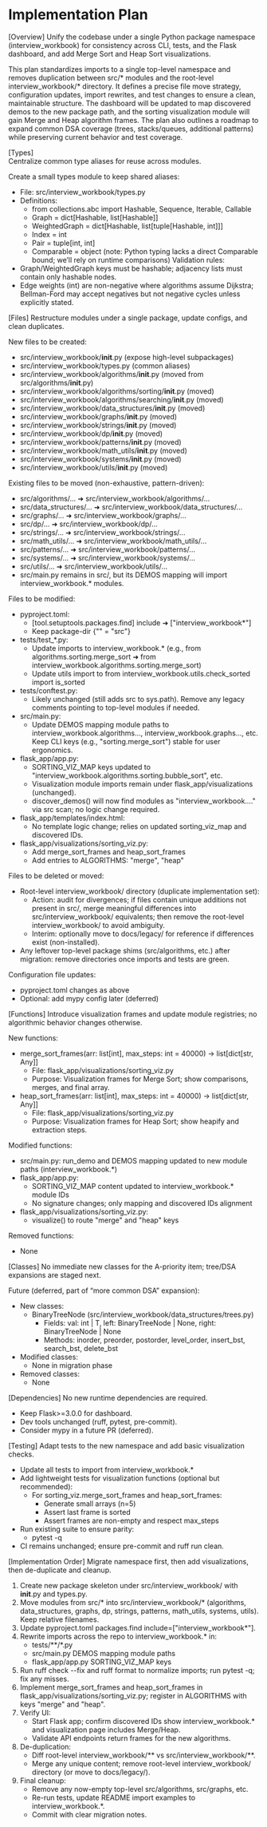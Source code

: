 # Implementation Plan

[Overview]
Unify the codebase under a single Python package namespace (interview_workbook) for consistency across CLI, tests, and the Flask dashboard, and add Merge Sort and Heap Sort visualizations.

This plan standardizes imports to a single top-level namespace and removes duplication between src/* modules and the root-level interview_workbook/* directory. It defines a precise file move strategy, configuration updates, import rewrites, and test changes to ensure a clean, maintainable structure. The dashboard will be updated to map discovered demos to the new package path, and the sorting visualization module will gain Merge and Heap algorithm frames. The plan also outlines a roadmap to expand common DSA coverage (trees, stacks/queues, additional patterns) while preserving current behavior and test coverage.

[Types]  
Centralize common type aliases for reuse across modules.

Create a small types module to keep shared aliases:
- File: src/interview_workbook/types.py
- Definitions:
  - from collections.abc import Hashable, Sequence, Iterable, Callable
  - Graph = dict[Hashable, list[Hashable]]
  - WeightedGraph = dict[Hashable, list[tuple[Hashable, int]]]
  - Index = int
  - Pair = tuple[int, int]
  - Comparable = object (note: Python typing lacks a direct Comparable bound; we’ll rely on runtime comparisons)
Validation rules:
- Graph/WeightedGraph keys must be hashable; adjacency lists must contain only hashable nodes.
- Edge weights (int) are non-negative where algorithms assume Dijkstra; Bellman-Ford may accept negatives but not negative cycles unless explicitly stated.

[Files]
Restructure modules under a single package, update configs, and clean duplicates.

New files to be created:
- src/interview_workbook/__init__.py (expose high-level subpackages)
- src/interview_workbook/types.py (common aliases)
- src/interview_workbook/algorithms/__init__.py (moved from src/algorithms/__init__.py)
- src/interview_workbook/algorithms/sorting/__init__.py (moved)
- src/interview_workbook/algorithms/searching/__init__.py (moved)
- src/interview_workbook/data_structures/__init__.py (moved)
- src/interview_workbook/graphs/__init__.py (moved)
- src/interview_workbook/strings/__init__.py (moved)
- src/interview_workbook/dp/__init__.py (moved)
- src/interview_workbook/patterns/__init__.py (moved)
- src/interview_workbook/math_utils/__init__.py (moved)
- src/interview_workbook/systems/__init__.py (moved)
- src/interview_workbook/utils/__init__.py (moved)

Existing files to be moved (non-exhaustive, pattern-driven):
- src/algorithms/... ➜ src/interview_workbook/algorithms/...
- src/data_structures/... ➜ src/interview_workbook/data_structures/...
- src/graphs/... ➜ src/interview_workbook/graphs/...
- src/dp/... ➜ src/interview_workbook/dp/...
- src/strings/... ➜ src/interview_workbook/strings/...
- src/math_utils/... ➜ src/interview_workbook/math_utils/...
- src/patterns/... ➜ src/interview_workbook/patterns/...
- src/systems/... ➜ src/interview_workbook/systems/...
- src/utils/... ➜ src/interview_workbook/utils/...
- src/main.py remains in src/, but its DEMOS mapping will import interview_workbook.* modules.

Files to be modified:
- pyproject.toml:
  - [tool.setuptools.packages.find] include ➜ ["interview_workbook*"]
  - Keep package-dir {"" = "src"}
- tests/test_*.py:
  - Update imports to interview_workbook.* (e.g., from algorithms.sorting.merge_sort ➜ from interview_workbook.algorithms.sorting.merge_sort)
  - Update utils import to from interview_workbook.utils.check_sorted import is_sorted
- tests/conftest.py:
  - Likely unchanged (still adds src to sys.path). Remove any legacy comments pointing to top-level modules if needed.
- src/main.py:
  - Update DEMOS mapping module paths to interview_workbook.algorithms..., interview_workbook.graphs..., etc. Keep CLI keys (e.g., "sorting.merge_sort") stable for user ergonomics.
- flask_app/app.py:
  - SORTING_VIZ_MAP keys updated to "interview_workbook.algorithms.sorting.bubble_sort", etc.
  - Visualization module imports remain under flask_app/visualizations (unchanged).
  - discover_demos() will now find modules as "interview_workbook...." via src scan; no logic change required.
- flask_app/templates/index.html:
  - No template logic change; relies on updated sorting_viz_map and discovered IDs.
- flask_app/visualizations/sorting_viz.py:
  - Add merge_sort_frames and heap_sort_frames
  - Add entries to ALGORITHMS: "merge", "heap"

Files to be deleted or moved:
- Root-level interview_workbook/ directory (duplicate implementation set):
  - Action: audit for divergences; if files contain unique additions not present in src/, merge meaningful differences into src/interview_workbook/ equivalents; then remove the root-level interview_workbook/ to avoid ambiguity.
  - Interim: optionally move to docs/legacy/ for reference if differences exist (non-installed).
- Any leftover top-level package shims (src/algorithms, etc.) after migration: remove directories once imports and tests are green.

Configuration file updates:
- pyproject.toml changes as above
- Optional: add mypy config later (deferred)

[Functions]
Introduce visualization frames and update module registries; no algorithmic behavior changes otherwise.

New functions:
- merge_sort_frames(arr: list[int], max_steps: int = 40000) -> list[dict[str, Any]]
  - File: flask_app/visualizations/sorting_viz.py
  - Purpose: Visualization frames for Merge Sort; show comparisons, merges, and final array.
- heap_sort_frames(arr: list[int], max_steps: int = 40000) -> list[dict[str, Any]]
  - File: flask_app/visualizations/sorting_viz.py
  - Purpose: Visualization frames for Heap Sort; show heapify and extraction steps.

Modified functions:
- src/main.py: run_demo and DEMOS mapping updated to new module paths (interview_workbook.*)
- flask_app/app.py:
  - SORTING_VIZ_MAP content updated to interview_workbook.* module IDs
  - No signature changes; only mapping and discovered IDs alignment
- flask_app/visualizations/sorting_viz.py:
  - visualize() to route "merge" and "heap" keys

Removed functions:
- None

[Classes]
No immediate new classes for the A-priority item; tree/DSA expansions are staged next.

Future (deferred, part of “more common DSA” expansion):
- New classes:
  - BinaryTreeNode (src/interview_workbook/data_structures/trees.py)
    - Fields: val: int | T, left: BinaryTreeNode | None, right: BinaryTreeNode | None
    - Methods: inorder, preorder, postorder, level_order, insert_bst, search_bst, delete_bst
- Modified classes:
  - None in migration phase
- Removed classes:
  - None

[Dependencies]
No new runtime dependencies are required.

- Keep Flask>=3.0.0 for dashboard.
- Dev tools unchanged (ruff, pytest, pre-commit).
- Consider mypy in a future PR (deferred).

[Testing]
Adapt tests to the new namespace and add basic visualization checks.

- Update all tests to import from interview_workbook.*
- Add lightweight tests for visualization functions (optional but recommended):
  - For sorting_viz.merge_sort_frames and heap_sort_frames:
    - Generate small arrays (n=5)
    - Assert last frame is sorted
    - Assert frames are non-empty and respect max_steps
- Run existing suite to ensure parity:
  - pytest -q
- CI remains unchanged; ensure pre-commit and ruff run clean.

[Implementation Order]
Migrate namespace first, then add visualizations, then de-duplicate and cleanup.

1. Create new package skeleton under src/interview_workbook/ with __init__.py and types.py.
2. Move modules from src/* into src/interview_workbook/* (algorithms, data_structures, graphs, dp, strings, patterns, math_utils, systems, utils). Keep relative filenames.
3. Update pyproject.toml packages.find include=["interview_workbook*"].
4. Rewrite imports across the repo to interview_workbook.* in:
   - tests/**/*.py
   - src/main.py DEMOS mapping module paths
   - flask_app/app.py SORTING_VIZ_MAP keys
5. Run ruff check --fix and ruff format to normalize imports; run pytest -q; fix any misses.
6. Implement merge_sort_frames and heap_sort_frames in flask_app/visualizations/sorting_viz.py; register in ALGORITHMS with keys "merge" and "heap".
7. Verify UI:
   - Start Flask app; confirm discovered IDs show interview_workbook.* and visualization page includes Merge/Heap.
   - Validate API endpoints return frames for the new algorithms.
8. De-duplication:
   - Diff root-level interview_workbook/** vs src/interview_workbook/**.
   - Merge any unique content; remove root-level interview_workbook/ directory (or move to docs/legacy/).
9. Final cleanup:
   - Remove any now-empty top-level src/algorithms, src/graphs, etc.
   - Re-run tests, update README import examples to interview_workbook.*.
   - Commit with clear migration notes.
